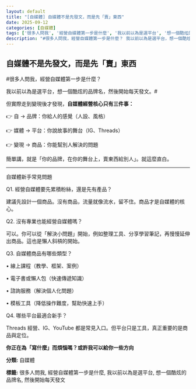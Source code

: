 ```yaml
---
layout: default
title: "[自媒體] 自媒體不是先發文，而是先「賣」東西"
date: 2025-09-12
categories: [自媒體]
tags: ['很多人問我', '經營自媒體第一步是什麼', '我以前以為是選平台', '想一個酷炫的品牌名', '然後開始每天發文']
description: "#很多人問我，經營自媒體第一步是什麼？ 我以前以為是選平台，想一個酷炫的品牌名，然後開始每天發文。# 但實際走到變現後才發現，**自媒體經營核心只有三件事：** 👉 自 → 品牌：你給人的感覺（人設、..."
---
```


<div class="card-section-1">
<h2>自媒體不是先發文，而是先「賣」東西</h2>
<p>#很多人問我，經營自媒體第一步是什麼？</p>
<p>我以前以為是選平台，想一個酷炫的品牌名，然後開始每天發文。#</p>
<p>但實際走到變現後才發現，<B>自媒體經營核心只有三件事：</B>
<p>👉 自 → 品牌：你給人的感覺（人設、風格）</p>
<p>👉 媒體 → 平台：你說故事的舞台（IG、Threads）</p>
<p>👉 變現 → 商品：你能幫別人解決的問題</p>
<p>簡單講，就是「你的品牌，在你的舞台上，賣東西給別人」。就這麼直白。</p>
<hr>
<p>自媒體新手常見問題</p>
<p>Q1. 經營自媒體要先累積粉絲，還是先有產品？</p>
<p>建議先設計一個商品。沒有商品，流量就像流水，留不住。商品才是自媒體的核心。</p>
<p>Q2. 沒有專業也能經營自媒體嗎？</p>
<p>可以。你可以從「解決小問題」開始，例如整理工具、分享學習筆記，再慢慢延伸出商品。這也是懶人斜槓的開始。</p>
<p>Q3. 自媒體商品有哪些類型？</p>
<p>• 線上課程（教學、框架、案例）</p>
<p>• 電子書或懶人包（快速傳遞知識）</p>
<p>• 諮詢服務（解決個人化問題）</p>
<p>• 模板工具（降低操作難度，幫助快速上手）</p>
<p>Q4. 哪些平台最適合新手？</p>
<p>Threads 經營、IG、YouTube 都是常見入口。但平台只是工具，真正重要的是商品與定位。</p>
<B>你正在為「寫什麼」而煩惱嗎？或許我可以給你一些方向</B>
<p><strong>分類:</strong> 自媒體</p>
<p><strong>標籤:</strong> 很多人問我, 經營自媒體第一步是什麼, 我以前以為是選平台, 想一個酷炫的品牌名, 然後開始每天發文</p>
</div>
